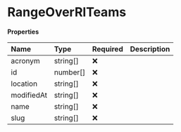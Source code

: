 # RangeOverRlTeams

**Properties**

| Name       | Type     | Required | Description |
| :--------- | :------- | :------- | :---------- |
| acronym    | string[] | ❌       |             |
| id         | number[] | ❌       |             |
| location   | string[] | ❌       |             |
| modifiedAt | string[] | ❌       |             |
| name       | string[] | ❌       |             |
| slug       | string[] | ❌       |             |
